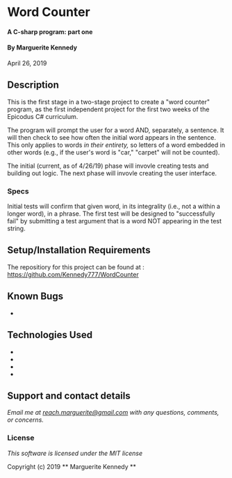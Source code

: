 # Word Counter

#### A C-sharp program: part one

#### By **Marguerite Kennedy**
April 26, 2019

## Description

This is the first stage in a two-stage project to create a "word counter" program, as the first independent project for the first two weeks of the Epicodus C# curriculum. 

The program will prompt the user for a word AND, separately, a sentence. It will then check to see how often the initial word appears in the sentence. This only applies to words *in their entirety,* so letters of a word embedded in other words (e.g., if the user's word is "car," "carpet" will not be counted).

The initial (current, as of 4/26/19) phase will invovle creating tests and building out logic. The next phase will invovle creating the user interface.

### Specs 

Initial tests will confirm that given word, in its integrality (i.e., not a within a longer word), in a phrase. The first test will be designed to "successfully fail" by submitting a test argument that is a word NOT appearing in the test string. 

## Setup/Installation Requirements

The repositiory for this project can be found at : https://github.com/Kennedy777/WordCounter


## Known Bugs
* 

## Technologies Used
  * 
  * 
  * 
  * 

## Support and contact details

_Email me at reach.marguerite@gmail.com with any questions, comments, or concerns._

### License

*This software is licensed under the MIT license*

Copyright (c) 2019 ** Marguerite Kennedy **
